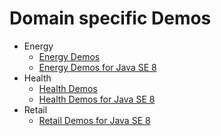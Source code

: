 # Domain specific Demos

- Energy
  - [Energy Demos](energy)
  - [Energy Demos for Java SE 8](energy-se) 
- Health
  - [Health Demos](health)
  - [Health Demos for Java SE 8](health-se)
- Retail
  - [Retail Demos for Java SE 8](retail-se)
